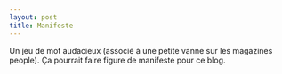 ```yaml
---
layout: post
title: Manifeste
---
```

Un jeu de mot audacieux (associé à une petite vanne sur les magazines
people). Ça pourrait faire figure de manifeste pour ce blog. 

